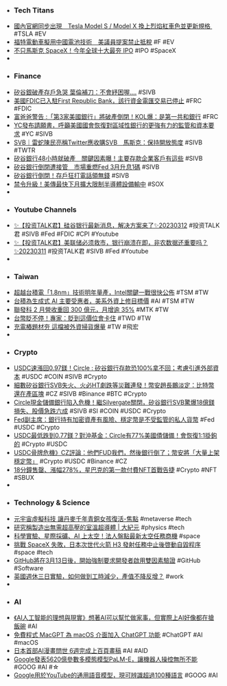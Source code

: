 - ###  Tech Titans
- [國內官網同步出現　Tesla Model S / Model X 換上烈焰紅車色並更新規格 ](https://www.7car.tw/articles/read/90763) #TSLA #EV
- [福特電動車擬用中國電池技術　美議員提案禁止抵稅](https://www.upmedia.mg/news_info.php?Type=3&SerialNo=167713) #F #EV
- [不只馬斯克 SpaceX！今年全球十大最夯 IPO](https://finance.technews.tw/2023/03/11/top-10-ipo-companies/) #IPO #SpaceX
-
- ### Finance
- [矽谷銀破產存戶急哭  葉倫補刀：不會紓困喔....](https://ec.ltn.com.tw/article/breakingnews/4237579) #SIVB
- [美國FDIC已入駐First Republic Bank，該行資金電匯交易已停止](https://m.cnyes.com/news/id/5113756) #FRC #FDIC
- [富爸爸警告 :「第3家美國銀行」將破產倒閉！KOL爆：是第一共和銀行](https://www.blocktempo.com/robert-kiyosaki-warns-3rd-u-s-bank-to-crash/) #FRC
- [YC發布請願書，呼籲美國國會恢復對區域性銀行的更強有力的監管和資本要求](https://news.cnyes.com/news/id/5113697) #YC #SIVB
- [SVB｜雷蛇陳民亮稱Twitter應收購SVB　馬斯克：保持開放態度](https://www.hk01.com/財經快訊/876095/svb-雷蛇陳民亮稱twitter應收購svb-馬斯克-保持開放態度) #SIVB #TWTR
- [矽谷銀行48小時就破產　關鍵因素曝！主要存款企業客戶有這些](https://tw.nextapple.com/finance/20230312/CECBD3CD28BDBEB648086F9562982041) #SIVB
- [矽谷銀行倒閉遭接管　市場重燃Fed 3月升息1碼](https://finance.ettoday.net/amp/amp_news.php7?news_id=2450413) #SIVB
- [矽谷銀行倒閉！存戶狂打電話領無錢](https://liff.line.me/1454987169-1WAXAP3K/v2/article/yzyLaBv) #SIVB
- [禁令升級！美傳最快下月擴大限制半導體設備輸中](https://news.cnyes.com/news/id/5113435) #SOX
-
- ### Youtube Channels
- [✨【投资TALK君】硅谷银行最新消息，解决方案来了✨20230312](https://www.youtube.com/watch?v=KZodmQ3wxx8) #投资TALK君 #SIVB #Fed #FDIC #CPI #Youtube
- [✨【投资TALK君】美联储必须救市，银行崩溃在即，非农数据还重要吗？✨20230311](https://www.youtube.com/watch?v=hrKU1DVNPbA) #投资TALK君 #SIVB #Fed #Youtube
-
- ### Taiwan
- [超越台積電「1.8nm」技術明年量產，Intel關鍵一戰很快公佈](https://www.techbang.com/posts/104559-it-is-not-a-dream-to-surpass-tsmc-18nm-process-mass) #TSM #TW
- [台積為生成式 AI 主要受惠者，美系外資上修目標價](https://finance.technews.tw/2023/03/10/tsmc-is-a-major-beneficiary-of-generative-ai/) #AI #TSM #TW
- [聯發科 2 月營收重回 300 億元，月增逾 35%](https://finance.technews.tw/2023/03/10/mediatek-fr-202302/) #MTK #TW
- [台幣貶不停！專家：貶到這價位會卡住](https://ctee.com.tw/news/exchange/822774.html) #TWD #TW
- [充電樁題材夯 這檔被外資掃貨爆量](https://ctee.com.tw/news/stocks/823391.html) #TW #飛宏
-
- ### Crypto
- [USDC速漲回0.97鎂！Circle : 矽谷銀行存款恐100%拿不回；考慮引進外部資本](https://www.blocktempo.com/an-update-on-usdc-decoupling/) #USDC #COIN #SIVB #Crypto
- [細數矽谷銀行SVB失火、火必HT劇跌等災難連發！幣安趙長鵬淡定：比特幣還在產區塊](https://abmedia.io/20230310-crypto-industry-turbulence) #CZ #SIVB #Binance #BTC #Crypto
- [Circle現金儲備銀行陷入危機！繼Silvergate關閉，矽谷銀行SVB驚爆18億鎂損失、股價急跌六成](https://abmedia.io/20230310-silicon-valley-bank-s-loss-of-approximately-1-8-billion) #SIVB #SI #COIN #USDC #Crypto
- [Fed副主席：銀行持有加密資產有風險、穩定幣是不受監管的私人貨幣](https://www.blocktempo.com/stabilization-of-the-currency-threatens-to-bring-systemic-risk/) #Fed #USDC #Crypto
- [USDC最低跌到0.77鎂？對沖基金：Circle有77%美國債儲備！會恢復1:1掛鉤的](https://www.blocktempo.com/hal-press-hink-usdc-ends-up-fully-repegging/) #Crypto #USDC
- [USDC骨牌危機》CZ評論：他們FUD我們，然後銀行倒了；幣安將「大量上架穩定幣」](https://www.blocktempo.com/cz-they-fud-us-and-banks-fail/) #Crypto #USDC #Binance #CZ
- [18分鐘售罄、漲幅278%，星巴克的第一款付費NFT首戰告捷](https://blockcast.it/2023/03/10/starbucks-sold-2000-nfts-in-18-minutes/) #Crypto #NFT #SBUX
-
- ### Technology & Science
- [元宇宙虛擬科技 讓丹麥千年青銅女孩復活-焦點](https://times.hinet.net/topic/24445408) #metaverse #tech
- [研究稱製造出無需超高壓的室溫超導體 | 大紀元](https://www.epochtimes.com/b5/23/3/9/n13946868.htm) #physics #tech
- [科學實驗、星際採礦、AI 上太空！法人盤點最新太空任務商機](https://finance.technews.tw/2023/03/11/interstellar-mining/) #space
- [挑戰 SpaceX 失敗，日本次世代火箭 H3 發射任務中止後啓動自毀程序](https://technews.tw/2023/03/07/japan-h3-rocket-launch-fail/) #space #tech
- [GitHub將在3月13日後，開始強制要求開發者啟用雙因素驗證](https://www.ithome.com.tw/news/155870) #GitHub #Software
- [英國週休三日實驗，如何做到工時減少，產值不降反增？](https://www.gvm.com.tw/article/100552) #work
-
- ### AI
- [《AI人工智能的理想與現實》想著AI可以幫忙做家事，但實際上AI好像都在搶飯碗](https://news.gamme.com.tw/1755260) #AI
- [免費程式 MacGPT  為 macOS 介面加入 ChatGPT 功能](https://unwire.hk/2023/03/11/macgpt-macos-chatgpt/software/mac-app/) #ChatGPT #AI #macOS
- [日本首部AI漫畫問世  6週完成上百頁畫稿](https://news.pts.org.tw/article/626735) #AI #AID
- [Google發表5620億參數多模態模型PaLM-E，讓機器人操控無所不能](https://www.techbang.com/posts/104553-google-palmemultimodal-language-model) #GOOG #AI #☆
- [Google用於YouTube的通用語音模型，現可辨識超過100種語言](https://www.ithome.com.tw/news/155811) #GOOG #AI